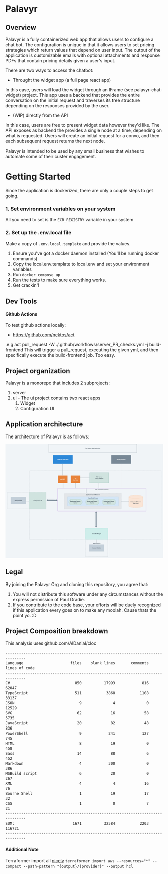 # Palavyr


## Overview

Palavyr is a fully containerized web app that allows users to configure a chat bot.  The configuration is unique in that it allows users to set pricing strategies which return values that depend on user input. The output of the application is customizable emails with optional attachments and response PDFs that contain pricing details given a user's input.

There are two ways to access the chatbot:
 - Throught the widget app (a full page react app)

In this case, users will load the widget through an IFrame (see palavyr-chat-widget) project. This app uses a backend that provides the entire conversation on the initial request and traverses its tree structure depending on the responses provided by the user.

 - (WIP) directly from the API

In this case, users are free to present widget data however they'd like. The API exposes as backend the provides a single node at a time, depending on what is requested. Users will create an initial request for a convo, and then each subsequent request returns the next node.

Palavyr is intended to be used by any small business that wishes to automate some of their custer engagement.


# Getting Started

Since the application is dockerized, there are only a couple steps to get going.

### 1. Set environment variables on your system

All you need to set is the `ECR_REGISTRY` variable in your system

### 2. Set up the .env.local file

Make a copy of `.env.local.template` and provide the values.



1. Ensure you've got a docker daemon installed (You'll be running docker commands)
2. Copy the local.env.template to local.env and set your environment variables
3. Run `docker compose up`
4. Run the tests to make sure everything works.
5. Get crackin'!






## Dev Tools

#### Github Actions

To test github actions locally:
 - https://github.com/nektos/act

.e.g act pull_request -W ./.github/workflows/server_PR_checks.yml -j build-frontend
This will trigger a pull_request, executing the given yml, and then specifically execute the build-frontend job. Too easy.


## Project organization

Palavyr is a monorepo that includes 2 subprojects:

1. server
1. ui - The ui project contains two react apps
   1. Widget
   2. Configuration UI


## Application architecture

The architecture of Palavyr is as follows:

![Palavyr](./assets/architecture.PNG)

## Legal

By joining the Palavyr Org and cloning this repository, you agree that:

 1. You will not distribute this software under any circumstances without the express permission of Paul Gradie.
 2. If you contribute to the code base, your efforts will be duely recognized if this application every goes on to make any moolah. Cause thats the point yo. :D

## Project Composition breakdown

This analysis uses github.com/AlDanial/cloc

```
-------------------------------------------------------------------------------
Language                     files    blank lines       comments  lines of code
-------------------------------------------------------------------------------
C#                             850          17993            816          62047
TypeScript                     511           3868           1108          33137
JSON                             9              4              0          12529
SVG                             62             16             58           5735
JavaScript                      20             82             48            836
PowerShell                       9            241            127            745
HTML                             8             19              0            458
Sass                            14             88              6            452
Markdown                         4            300              0            386
MSBuild script                   6             20              0            267
XML                              4              4             16             76
Bourne Shell                     1             19             17             32
CSS                              1              0              7             21
-------------------------------------------------------------------------------
SUM:                          1671          32584           2203         116721
-------------------------------------------------------------------------------
```

#### Additional Note

Terraformer import all [nicely](https://www.youtube.com/watch?v=GpjCF4yZU9A&ab_channel=NedintheCloud)
`terraformer import aws --resources="*" --compact --path-pattern "{output}/{provider}" --output hcl`